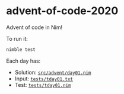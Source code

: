 # advent-of-code-2020

Advent of code in Nim!

To run it:

```bash
nimble test
```

Each day has:

- Solution: [`src/advent/day01.nim`](./src/advent/day01.nim)
- Input: [`tests/tday01.txt`](./tests/tday01.txt)
- Test: [`tests/tday01.nim`](./tests/tday01.nim)
